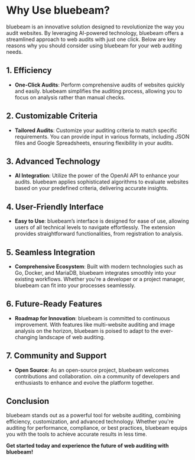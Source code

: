 # Why Use bluebeam?

bluebeam is an innovative solution designed to revolutionize the way you audit websites.
By leveraging AI-powered technology, bluebeam offers a streamlined approach to web audits with just one click.
Below are key reasons why you should consider using bluebeam for your web auditing needs.

## 1. **Efficiency**

- **One-Click Audits**: Perform comprehensive audits of websites quickly and easily.
bluebeam simplifies the auditing process, allowing you to focus on analysis rather than manual checks.

## 2. **Customizable Criteria**

- **Tailored Audits**: Customize your auditing criteria to match specific requirements.
You can provide input in various formats, including JSON files and Google Spreadsheets, ensuring flexibility in your audits.

## 3. **Advanced Technology**

- **AI Integration**: Utilize the power of the OpenAI API to enhance your audits.
bluebeam applies sophisticated algorithms to evaluate websites based on your predefined criteria, delivering accurate insights.

## 4. **User-Friendly Interface**

- **Easy to Use**: bluebeam’s interface is designed for ease of use, allowing users of all technical levels to navigate effortlessly.
The extension provides straightforward functionalities, from registration to analysis.

## 5. **Seamless Integration**

- **Comprehensive Ecosystem**: Built with modern technologies such as Go, Docker, and MariaDB, bluebeam integrates smoothly into your existing workflows.
Whether you're a developer or a project manager, bluebeam can fit into your processes seamlessly.

## 6. **Future-Ready Features**

- **Roadmap for Innovation**: bluebeam is committed to continuous improvement.
With features like multi-website auditing and image analysis on the horizon, bluebeam is poised to adapt to the ever-changing landscape of web auditing.

## 7. **Community and Support**

- **Open Source**: As an open-source project, bluebeam welcomes contributions and collaboration. 
oin a community of developers and enthusiasts to enhance and evolve the platform together.

## Conclusion

bluebeam stands out as a powerful tool for website auditing, combining efficiency, customization, and advanced technology.
Whether you're auditing for performance, compliance, or best practices, bluebeam equips you with the tools to achieve accurate results in less time.

**Get started today and experience the future of web auditing with bluebeam!**
